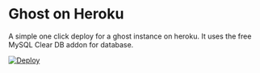 # Ghost on Heroku

A simple one click deploy for a ghost instance on heroku. It uses the free MySQL Clear DB addon for database.

[![Deploy](https://www.herokucdn.com/deploy/button.svg)](https://heroku.com/deploy)
